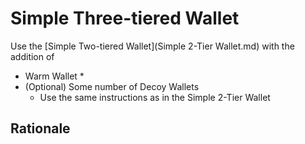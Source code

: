 # Simple Three-tiered Wallet

Use the [Simple Two-tiered Wallet](Simple 2-Tier Wallet.md) with the addition of

* Warm Wallet
  * 
* (Optional) Some number of Decoy Wallets
  * Use the same instructions as in the Simple 2-Tier Wallet

## Rationale

